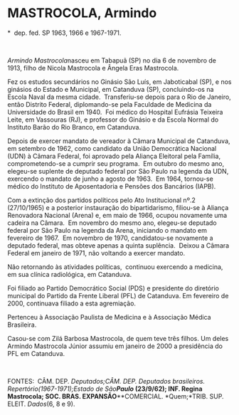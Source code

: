 MASTROCOLA, Armindo
===================

\*  dep. fed. SP 1963, 1966 e 1967-1971.

 

*Armindo Mastrocola*nasceu em Tabapuã (SP) no dia 6 de novembro de 1913,
filho de Nicola Mastrocola e Ângela Eras Mastrocola.

Fez os estudos secundários no Ginásio São Luís, em Jaboticabal (SP), e
nos ginásios do Estado e Municipal, em Catanduva (SP), concluindo-os na
Escola Naval da mesma cidade.  Transferiu-se depois para o Rio de
Janeiro, então Distrito Federal, diplomando-se pela Faculdade de
Medicina da Universidade do Brasil em 1940.  Foi médico do Hospital
Eufrásia Teixeira Leite, em Vassouras (RJ), e professor do Ginásio e da
Escola Normal do Instituto Barão do Rio Branco, em Catanduva.

Depois de exercer mandato de vereador à Câmara Municipal de Catanduva,
em setembro de 1962, como candidato da União Democrática Nacional (UDN)
à Câmara Federal, foi aprovado pela Aliança Eleitoral pela Família,
comprometendo-se a cumprir seu programa.  Em outubro do mesmo ano,
elegeu-se suplente de deputado federal por São Paulo na legenda da UDN,
exercendo o mandato de junho a agosto de 1963.  Em 1964, tornou-se
médico do Instituto de Aposentadoria e Pensões dos Bancários (IAPB).

Com a extinção dos partidos políticos pelo Ato Institucional nº.2
(27/10/1965) e a posterior instauração do bipartidarismo, filiou-se à
Aliança Renovadora Nacional (Arena) e, em maio de 1966, ocupou novamente
uma cadeira na Câmara.  Em novembro do mesmo ano, elegeu-se deputado
federal por São Paulo na legenda da Arena, iniciando o mandato em
fevereiro de 1967.  Em novembro de 1970, candidatou-se novamente a
deputado federal, mas obteve apenas a quinta suplência.  Deixou a Câmara
Federal em janeiro de 1971, não voltando a exercer mandato.

Não retornando às atividades políticas,  continuou exercendo a medicina,
em sua clínica radiológica, em Catanduva.

Foi filiado ao Partido Democrático Social (PDS) e presidente do
diretório municipal do Partido da Frente Liberal (PFL) de Catanduva. Em
fevereiro de 2000, continuava filiado a esta agremiação.

Pertenceu à Associação Paulista de Medicina e à Associação Médica
Brasileira.

Casou-se com Zilá Barbosa Mastrocola, de quem teve três filhos. Um deles
Armindo Mastrocola Júnior assumiu em janeiro de 2000 a presidência do
PFL em Catanduva.

 

FONTES:  CÂM. DEP. *Deputados;*CÂM. DEP. *Deputados brasileiros.
Repertório*(1967-1971);*Estado* *de São******Paulo* (23/9/62); INF.
Regina Mastrocola; SOC. BRAS. EXPANSÃO****COMERCIAL. *Quem;*TRIB. SUP.
ELEIT. *Dados*(6, 8 e 9).
